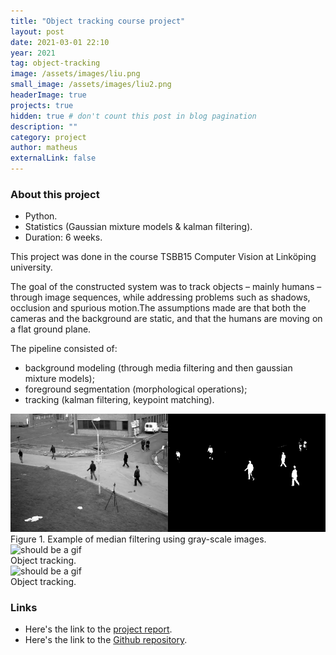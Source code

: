 ```yaml
---
title: "Object tracking course project"
layout: post
date: 2021-03-01 22:10
year: 2021
tag: object-tracking
image: /assets/images/liu.png
small_image: /assets/images/liu2.png
headerImage: true
projects: true
hidden: true # don't count this post in blog pagination
description: ""
category: project
author: matheus
externalLink: false
---
```


### About this project
* Python.
* Statistics (Gaussian mixture models & kalman filtering).
* Duration: 6 weeks.

This project was done in the course TSBB15 Computer Vision at Linköping university.

The goal of the constructed system was to track objects – mainly humans – through image sequences, while addressing problems such as shadows, occlusion and spurious motion.The assumptions made are that both the cameras and the background are static, and that the humans are moving on a flat ground plane.

The pipeline consisted of:
- background modeling (through media filtering and then gaussian mixture models);
- foreground segmentation (morphological operations);
- tracking (kalman filtering, keypoint matching).

<img class="image" src="/assets/images/median_gray.png" alt="Alt Text">
<figcaption class="caption">Figure 1. Example of median filtering using gray-scale images.</figcaption>

<img src="/assets/images/02.gif" alt="should be a gif"/>
<figcaption class="caption">Object tracking.</figcaption>

<img src="/assets/images/09.gif" alt="should be a gif"/>
<figcaption class="caption">Object tracking.</figcaption>

### Links
* Here's the link to the [project report](/assets/reports/TSBB15_proj1.pdf).
* Here's the link to the [Github repository](https://github.com/matheus-bernat/object-tracking).